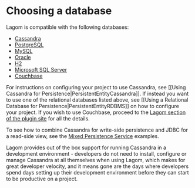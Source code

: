 # Choosing a database

Lagom is compatible with the following databases:

* [Cassandra](https://cassandra.apache.org/)
* [PostgreSQL](https://www.postgresql.org/)
* [MySQL](https://www.mysql.com/)
* [Oracle](https://www.oracle.com/database/)
* [H2](https://www.h2database.com/)
* [Microsoft SQL Server](https://www.microsoft.com/en-us/sql-server/)
* [Couchbase](https://www.couchbase.com/)

For instructions on configuring your project to use Cassandra, see [[Using Cassandra for Persistence|PersistentEntityCassandra]]. If instead you want to use one of the relational databases listed above, see [[Using a Relational Database for Persistence|PersistentEntityRDBMS]] on how to configure your project. If you wish to use Couchbase, proceed to the [Lagom section of the plugin site](https://doc.akka.io/docs/akka-persistence-couchbase/current/lagom-persistent-entity.html) for all the details.

To see how to combine Cassandra for write-side persistence and JDBC for a read-side view, see the [Mixed Persistence Service](https://github.com/lagom/lagom-samples/blob/1.6.x/mixed-persistence/) examples.

Lagom provides out of the box support for running Cassandra in a development environment - developers do not need to install, configure or manage Cassandra at all themselves when using Lagom, which makes for great developer velocity, and it means gone are the days where developers spend days setting up their development environment before they can start to be productive on a project.
